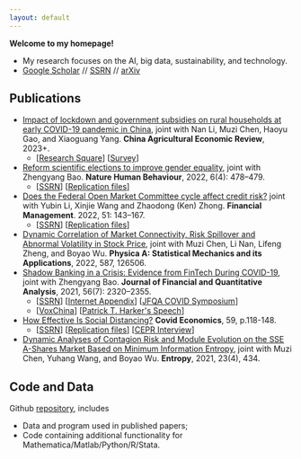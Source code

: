 ```yaml
---
layout: default
---
```


**Welcome to my homepage!**

- My research focuses on the AI, big data, sustainability, and technology. 
- [Google Scholar](https://scholar.google.com/citations?user=CZ61snQAAAAJ&hl=en&oi=ao) // [SSRN](https://papers.ssrn.com/sol3/cf_dev/AbsByAuth.cfm?per_id=3911606) // [arXiv](https://arxiv.org/a/huang_d_2.html)

## Publications

- [Impact of lockdown and government subsidies on rural households at early COVID-19 pandemic in China](https://www.emerald.com/insight/content/doi/10.1108/CAER-12-2021-0239/full/html), joint with Nan Li, Muzi Chen, Haoyu Gao, and Xiaoguang Yang. **China Agricultural Economic Review**, 2023+.
  - [[Research Square](https://www.researchsquare.com/article/rs-2290835/)] [[Survey](https://drive.google.com/file/d/1iDa2jChZVco6E6qco15R788VK6hqAMq4/view?usp=sharing)]
- [Reform scientific elections to improve gender equality](https://www.nature.com/articles/s41562-022-01322-w), joint with Zhengyang Bao. **Nature Human Behaviour**, 2022, 6(4): 478–479.
  - [[SSRN](https://papers.ssrn.com/sol3/papers.cfm?abstract_id=4060205)] [[Replication files](https://osf.io/gvy9c/)]
- [Does the Federal Open Market Committee cycle affect credit risk?](https://doi.org/10.1111/fima.12364) joint with Yubin Li, Xinjie Wang and Zhaodong (Ken) Zhong. **Financial Management**. 2022, 51: 143–167.
  - [[SSRN](https://papers.ssrn.com/sol3/papers.cfm?abstract_id=3512662)]  [[Replication files](https://github.com/difang-huang/fomc-cycle)]
- [Dynamic Correlation of Market Connectivity, Risk Spillover and Abnormal Volatility in Stock Price](https://doi.org/10.1016/j.physa.2021.126506), joint with Muzi Chen, Li Nan, Lifeng Zheng, and Boyao Wu. **Physica A: Statistical Mechanics and its Applications**, 2022, 587, 126506.
- [Shadow Banking in a Crisis: Evidence from FinTech During COVID-19](https://doi.org/10.1017/S0022109021000430), joint with Zhengyang Bao. **Journal of Financial and Quantitative Analysis**, 2021, 56(7): 2320–2355.
  - [[SSRN](https://papers.ssrn.com/sol3/papers.cfm?abstract_id=3734770)] [[Internet Appendix](https://drive.google.com/file/d/1xmnwf_dNR22ohyOeyFoZBCG_6OGv9Gvm/view?usp=sharing)] [[JFQA COVID Symposium](https://player.mediaamp.io/p/U8-EDC/x3q6FTruIMqL/embed/select/media/seU2G5zFXY7m?form=html)] 
  - [[VoxChina](http://voxchina.org/show-3-241.html)] [[Patrick T. Harker's Speech](https://youtu.be/KGbMgL1M6E4?t=572)]
- [How Effective Is Social Distancing?](https://mailchi.mp/cepr/press-release-covid-economics-vetted-and-real-time-papers-59) **Covid Economics**, 59, p.118-148. 
  - [[SSRN](https://papers.ssrn.com/sol3/papers.cfm?abstract_id=3680321)]  [[Replication files](https://github.com/difang-huang/social-distancing)] [[CEPR Interview](https://www.youtube.com/watch?v=K6GAchZP9E8&t=1s&ab_channel=CEPR%26VideoVox)]
- [Dynamic Analyses of Contagion Risk and Module Evolution on the SSE A-Shares Market Based on Minimum Information Entropy](https://www.mdpi.com/1099-4300/23/4/434), joint with Muzi Chen, Yuhang Wang, and Boyao Wu. **Entropy**, 2021, 23(4), 434.

## Code and Data
Github [repository](https://github.com/difang-huang?tab=repositories), includes
- Data and program used in published papers;
- Code containing additional functionality for Mathematica/Matlab/Python/R/Stata.

